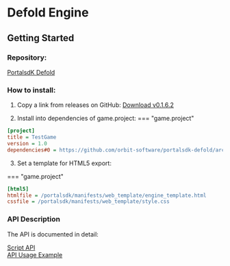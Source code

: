 # Defold Engine
## Getting Started

### Repository:
[PortalsdK Defold](https://github.com/orbit-software/portalsdk-defold)

### How to install:

1. Copy a link from releases on GitHub:
[Download v0.1.6.2](https://github.com/orbit-software/portalsdk-defold/archive/refs/tags/v0.1.6.2.zip)

2. Install into dependencies of game.project:
=== "game.project"
```ini
[project]
title = TestGame
version = 1.0
dependencies#0 = https://github.com/orbit-software/portalsdk-defold/archive/refs/tags/v0.1.6.2.zip
```
3. Set a template for HTML5 export:

=== "game.project"
```ini
[html5]
htmlfile = /portalsdk/manifests/web_template/engine_template.html
cssfile = /portalsdk/manifests/web_template/style.css
```
### API Description
The API is documented in detail: 


[Script API](https://github.com/orbit-software/portalsdk-defold/blob/master/portalsdk/api/portalsdk.script_api)  
[API Usage Example](https://github.com/orbit-software/portalsdk-defold/blob/master/main/main.script)

